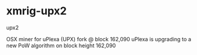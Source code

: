 # xmrig-upx2
upx2

OSX miner for uPlexa (UPX) fork @ block 162,090
uPlexa is upgrading to a new PoW algorithm on block height 162,090

